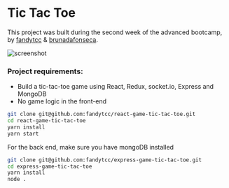 # Tic Tac Toe

This project was built during the second week of the advanced bootcamp, by [fandytcc](https://github.com/fandytcc) & [brunadafonseca](https://github.com/brunadafonseca).

![screenshot](https://res.cloudinary.com/dyyxiefx5/image/upload/v1518991206/Screen_Shot_2018-02-18_at_10.58.01_PM_iwnhed.png)

### Project requirements:

+ Build a tic-tac-toe game using React, Redux, socket.io, Express and MongoDB
+ No game logic in the front-end

```bash
git clone git@github.com:fandytcc/react-game-tic-tac-toe.git
cd react-game-tic-tac-toe
yarn install
yarn start
```

For the back end, make sure you have mongoDB installed

```bash
git clone git@github.com:fandytcc/express-game-tic-tac-toe.git
cd express-game-tic-tac-toe
yarn install
node .
```
